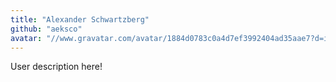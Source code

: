 ```yaml
---
title: "Alexander Schwartzberg"
github: "aeksco"
avatar: "//www.gravatar.com/avatar/1884d0783c0a4d7ef3992404ad35aae7?d=identicon"
---
```


User description here!
